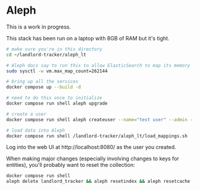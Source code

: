 
# Aleph

This is a work in progress.

This stack has been run on a laptop with 8GB of RAM but it's tight.

```sh
# make sure you're in this directory
cd ~/landlord-tracker/aleph_lt

# Aleph docs say to run this to allow ElasticSearch to map its memory
sudo sysctl -w vm.max_map_count=262144

# bring up all the services
docker compose up --build -d

# need to do this once to initialize
docker compose run shell aleph upgrade

# create a user
docker compose run shell aleph createuser --name="test user" --admin --password=admin admin@example.com

# load data into Aleph
docker compose run shell /landlord-tracker/aleph_lt/load_mappings.sh
```

Log into the web UI at http://localhost:8080/ as the user you created.

When making major changes (especially involving changes to keys for entities),
you'll probably want to reset the collection:

```sh
docker compose run shell
aleph delete landlord_tracker && aleph resetindex && aleph resetcache
```
